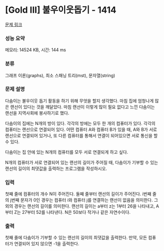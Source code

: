 # [Gold III] 불우이웃돕기 - 1414 

[문제 링크](https://www.acmicpc.net/problem/1414) 

### 성능 요약

메모리: 14524 KB, 시간: 144 ms

### 분류

그래프 이론(graphs), 최소 스패닝 트리(mst), 문자열(string)

### 문제 설명

<p>다솜이는 불우이웃 돕기 활동을 하기 위해 무엇을 할지 생각했다. 마침 집에 엄청나게 많은 랜선이 있다는 것을 깨달았다. 마침 랜선이 이렇게 많이 필요 없다고 느낀 다솜이는 랜선을 지역사회에 봉사하기로 했다.</p>

<p>다솜이의 집에는 N개의 방이 있다. 각각의 방에는 모두 한 개의 컴퓨터가 있다. 각각의 컴퓨터는 랜선으로 연결되어 있다. 어떤 컴퓨터 A와 컴퓨터 B가 있을 때, A와 B가 서로 랜선으로 연결되어 있거나, 또 다른 컴퓨터를 통해서 연결이 되어있으면 서로 통신을 할 수 있다.</p>

<p>다솜이는 집 안에 있는 N개의 컴퓨터를 모두 서로 연결되게 하고 싶다.</p>

<p>N개의 컴퓨터가 서로 연결되어 있는 랜선의 길이가 주어질 때, 다솜이가 기부할 수 있는 랜선의 길이의 최댓값을 출력하는 프로그램을 작성하시오.</p>

### 입력 

 <p>첫째 줄에 컴퓨터의 개수 N이 주어진다. 둘째 줄부터 랜선의 길이가 주어진다. i번째 줄의 j번째 문자가 0인 경우는 컴퓨터 i와 컴퓨터 j를 연결하는 랜선이 없음을 의미한다. 그 외의 경우는 랜선의 길이를 의미한다. 랜선의 길이는 a부터 z는 1부터 26을 나타내고, A부터 Z는 27부터 52를 나타낸다. N은 50보다 작거나 같은 자연수이다.</p>

### 출력 

 <p>첫째 줄에 다솜이가 기부할 수 있는 랜선의 길이의 최댓값을 출력한다. 만약, 모든 컴퓨터가 연결되어 있지 않으면 -1을 출력한다.</p>


